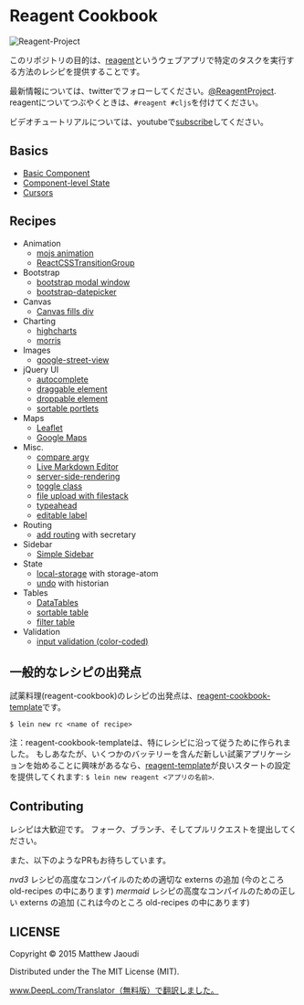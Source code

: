 # Reagent Cookbook

![Reagent-Project](logo-rounded.jpg)

このリポジトリの目的は、[reagent](https://github.com/reagent-project/reagent)というウェブアプリで特定のタスクを実行する方法のレシピを提供することです。

最新情報については、twitterでフォローしてください。[@ReagentProject](https://twitter.com/ReagentProject). reagentについてつぶやくときは、`#reagent #cljs`を付けてください。

ビデオチュートリアルについては、youtubeで[subscribe](https://www.youtube.com/channel/UC1UP5LiNNNf0a45dA9eDA0Q)してください。

## Basics

* [Basic Component](https://github.com/ichisemasashi/reagent-cookbook/tree/master/basics/basic-component)
* [Component-level State](https://github.com/ichisemasashi/reagent-cookbook/tree/master/basics/component-level-state)
* [Cursors](https://github.com/ichisemasashi/reagent-cookbook/tree/master/basics/cursors)

## Recipes

* Animation
    * [mojs animation](https://github.com/ichisemasashi/reagent-cookbook/tree/master/recipes/mojs-animation)
    * [ReactCSSTransitionGroup](https://github.com/ichisemasashi/reagent-cookbook/tree/master/recipes/ReactCSSTransitionGroup)
* Bootstrap
    * [bootstrap modal window](https://github.com/ichisemasashi/reagent-cookbook/tree/master/recipes/bootstrap-modal)
    * [bootstrap-datepicker](https://github.com/ichisemasashi/reagent-cookbook/tree/master/recipes/bootstrap-datepicker)
* Canvas
    * [Canvas fills div](https://github.com/ichisemasashi/reagent-cookbook/tree/master/recipes/canvas-fills-div)
* Charting
    * [highcharts](https://github.com/ichisemasashi/reagent-cookbook/tree/master/recipes/highcharts)
    * [morris](https://github.com/ichisemasashi/reagent-cookbook/tree/master/recipes/morris)
* Images
    * [google-street-view](https://github.com/ichisemasashi/reagent-cookbook/tree/master/recipes/google-street-view)
* jQuery UI
    * [autocomplete](https://github.com/ichisemasashi/reagent-cookbook/tree/master/recipes/autocomplete)
    * [draggable element](https://github.com/ichisemasashi/reagent-cookbook/tree/master/recipes/draggable)
    * [droppable element](https://github.com/ichisemasashi/reagent-cookbook/tree/master/recipes/droppable)
    * [sortable portlets](https://github.com/ichisemasashi/reagent-cookbook/tree/master/recipes/sortable-portlets)
* Maps
    * [Leaflet](https://github.com/ichisemasashi/reagent-cookbook/tree/master/recipes/leaflet)
    * [Google Maps](https://github.com/ichisemasashi/reagent-cookbook/tree/master/recipes/google-maps)
* Misc.
    * [compare argv](https://github.com/ichisemasashi/reagent-cookbook/tree/master/recipes/compare-argv)
    * [Live Markdown Editor](https://github.com/ichisemasashi/reagent-cookbook/tree/master/recipes/markdown-editor)
	* [server-side-rendering](https://github.com/ichisemasashi/reagent-cookbook/tree/master/recipes/reagent-server-rendering)
	* [toggle class](https://github.com/ichisemasashi/reagent-cookbook/tree/master/recipes/toggle-class)
	* [file upload with filestack](https://github.com/ichisemasashi/reagent-cookbook/tree/master/recipes/file-upload)
	* [typeahead](https://github.com/ichisemasashi/reagent-cookbook/tree/master/recipes/typeaheadjs)
	* [editable label](https://github.com/ichisemasashi/reagent-cookbook/tree/master/recipes/editable-label)
* Routing
    * [add routing](https://github.com/ichisemasashi/reagent-cookbook/tree/master/recipes/add-routing) with secretary
* Sidebar
    * [Simple Sidebar](https://github.com/ichisemasashi/reagent-cookbook/tree/master/recipes/simple-sidebar)
* State
    * [local-storage](https://github.com/ichisemasashi/reagent-cookbook/tree/master/recipes/local-storage) with storage-atom
    * [undo](https://github.com/ichisemasashi/reagent-cookbook/tree/master/recipes/undo) with historian
* Tables
    * [DataTables](https://github.com/ichisemasashi/reagent-cookbook/tree/master/recipes/data-tables)
	* [sortable table](https://github.com/ichisemasashi/reagent-cookbook/tree/master/recipes/sort-table)
	* [filter table](https://github.com/ichisemasashi/reagent-cookbook/tree/master/recipes/filter-table)
* Validation
    * [input validation (color-coded)](https://github.com/ichisemasashi/reagent-cookbook/tree/master/recipes/input-validation)

## 一般的なレシピの出発点

試薬料理(reagent-cookbook)のレシピの出発点は、[reagent-cookbook-template](https://github.com/gadfly361/reagent-cookbook-template)です。

```
$ lein new rc <name of recipe>
```

注：reagent-cookbook-templateは、特にレシピに沿って従うために作られました。 もしあなたが、いくつかのバッテリーを含んだ新しい試薬アプリケーションを始めることに興味があるなら、[reagent-template](https://github.com/reagent-project/reagent-template)が良いスタートの設定を提供してくれます: `$ lein new reagent <アプリの名前>`.

## Contributing

レシピは大歓迎です。 フォーク、ブランチ、そしてプルリクエストを提出してください。

また、以下のようなPRもお待ちしています。

*nvd3* レシピの高度なコンパイルのための適切な externs の追加 (今のところ old-recipes の中にあります)
*mermaid* レシピの高度なコンパイルのための正しい externs の追加 (これは今のところ old-recipes の中にあります)

## LICENSE

Copyright © 2015 Matthew Jaoudi

Distributed under the The MIT License (MIT).

www.DeepL.com/Translator（無料版）で翻訳しました。